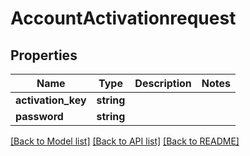 # AccountActivationrequest

## Properties
Name | Type | Description | Notes
------------ | ------------- | ------------- | -------------
**activation_key** | **string** |  | 
**password** | **string** |  | 

[[Back to Model list]](../../README.md#documentation-for-models) [[Back to API list]](../../README.md#documentation-for-api-endpoints) [[Back to README]](../../README.md)


